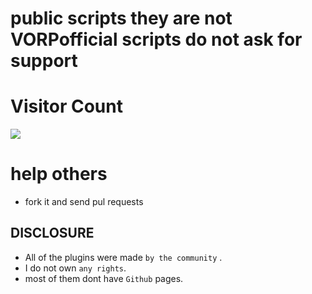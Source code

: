 
# public scripts they are not VORPofficial scripts do not ask for support
# Visitor Count
  <img src="https://profile-counter.glitch.me/VORP-Premade-server/count.svg" />

# help others

- fork it and send pul requests

## DISCLOSURE

- All of the plugins were made `by the community` .
- I do not own `any rights`.
- most of them dont have `Github` pages.







